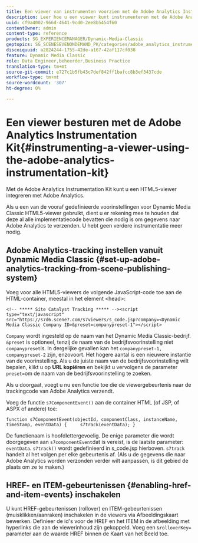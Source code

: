 ```yaml
---
title: Een viewer van instrumenten voorzien met de Adobe Analytics Instrumentation Kit
description: Leer hoe u een viewer kunt instrumenteren met de Adobe Analytics Instrumentation Kit.
uuid: cf9a4002-966d-4641-9cd0-2ee8b5454f60
contentOwner: admin
content-type: reference
products: SG_EXPERIENCEMANAGER/Dynamic-Media-Classic
geptopics: SG_SCENESEVENONDEMAND_PK/categories/adobe_analytics_instrumentation_kit
discoiquuid: a2824244-1755-42de-a167-42af117cf038
feature: Dynamic Media Classic
role: Data Engineer,beheerder,Business Practice
translation-type: tm+mt
source-git-commit: e727c1b5fb43c7def842ff1bafcc8b3ef3437cde
workflow-type: tm+mt
source-wordcount: '307'
ht-degree: 0%

---
```



# Een viewer besturen met de Adobe Analytics Instrumentation Kit{#instrumenting-a-viewer-using-the-adobe-analytics-instrumentation-kit}

Met de Adobe Analytics Instrumentation Kit kunt u een HTML5-viewer integreren met Adobe Analytics.

Als u een van de vooraf gedefinieerde voorinstellingen voor Dynamic Media Classic HTML5-viewer gebruikt, dient u er rekening mee te houden dat deze al alle implementatiecode bevatten die nodig is om gegevens naar Adobe Analytics te verzenden. U hebt geen verdere instrumentatie meer nodig.

## Adobe Analytics-tracking instellen vanuit Dynamic Media Classic {#set-up-adobe-analytics-tracking-from-scene-publishing-system}

Voeg voor alle HTML5-viewers de volgende JavaScript-code toe aan de HTML-container, meestal in het element &lt;head>:

```as3
<!-- ***** Site Catalyst Tracking ***** --><script type="text/javascript" src="https://s7d6.scene7.com/s7viewers/s_code.jsp?company=<Dynamic Media Classic Company ID>&preset=companypreset-1"></script>
```

`Company` wordt ingesteld op de naam van het Dynamic Media Classic-bedrijf. `&preset` is optioneel, tenzij de naam van de bedrijfsvoorinstelling niet  `companypreset`is. In dergelijke gevallen kan het `companypreset-1, companypreset-2` zijn, enzovoort. Het hogere aantal is een nieuwere instantie van de voorinstelling. Als u de juiste naam van de bedrijfsvoorinstelling wilt bepalen, klikt u op **URL kopiëren** en bekijkt u vervolgens de parameter `preset=`om de naam van de bedrijfsvoorinstelling te zoeken.

Als u doorgaat, voegt u nu een functie toe die de viewergebeurtenis naar de trackingcode van Adobe Analytics verzendt.

Voeg de functie `s7ComponentEvent()` aan de container HTML (of JSP, of ASPX of andere) toe:

```as3
function s7ComponentEvent(objectId, componentClass, instanceName, timeStamp, eventData) {     s7track(eventData); }
```

De functienaam is hoofdlettergevoelig. De enige parameter die wordt doorgegeven aan `s7componentEvent`dat is vereist, is de laatste parameter: `eventData`. `s7track()` wordt gedefinieerd in s_code.jsp hierboven. `s7track` handelt al het volgen per elke gebeurtenis af. (Als u de gegevens die naar Adobe Analytics worden verzonden verder wilt aanpassen, is dit gebied de plaats om ze te maken.)

## HREF- en ITEM-gebeurtenissen {#enabling-href-and-item-events} inschakelen

U kunt HREF-gebeurtenissen (rollover) en ITEM-gebeurtenissen (muisklikken/aanraken) inschakelen in de viewers via Afbeeldingskaart bewerken. Definieer de id&#39;s voor de HREF en het ITEM in de afbeelding met hyperlinks die aan de viewerinhoud zijn gekoppeld. Voeg een `&rolloverKey=` parameter aan de waarde HREF binnen de Kaart van het Beeld toe.

